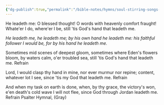 ```yaml
---
{"dg-publish":true,"permalink":"/bible-notes/hymns/soul-stirring-songs-and-hymns/he-leadeth-me/","title":"He Leadeth Me"}
---
```



He leadeth me: O blessed thought!
O words with heavenly comfort fraught!
Whate'er I do, where'er I be,
still 'tis God's hand that leadeth me.

*He leadeth me, he leadeth me;
by his own hand he leadeth me:
his faithful follower I would be,
for by his hand he leadeth me.*

Sometimes mid scenes of deepest gloom,
sometimes where Eden's flowers bloom,
by waters calm, o'er troubled sea,
still 'tis God's hand that leadeth me. Refrain

Lord, I would clasp thy hand in mine,
nor ever murmur nor repine;
content, whatever lot I see,
since 'tis my God that leadeth me. Refrain

And when my task on earth is done,
when, by thy grace, the victory's won,
e'en death's cold wave I will not flee,
since God through Jordan leadeth me. Refrain
Psalter Hymnal, (Gray)